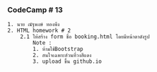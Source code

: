 ### CodeCamp # 13
    1. นาย ณัฐพงษ์ ทองพึง
    2. HTML homework # 2
        2.1 ให้สร้าง form ชื่อ booking.html โดยมีหน้าตาดังรูป
            Note :
            1. ห้ามใช้Bootstrap
            2. สนใจเฉพาะส่วนที่วงสีแดง
            3. upload ขึ้น github.io